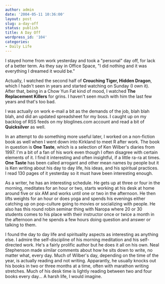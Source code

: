 ```yaml
---
author: admin
date: '2004-05-11 10:36:00'
layout: post
slug: a-day-off
status: publish
title: A Day Off
wordpress_id: '104'
categories:
- Daily Life
---
```


I stayed home from work yesterday and took a "personal" day off, for
lack of a better term. As they say in Office Space, "I did nothing and
it was everything I dreamed it would be."

Actually, I watched the second half of **Crouching Tiger, Hidden
Dragon**, which I hadn't seen in years and started watching on Sunday (I
own it). After that, being in a Chow Yun Fat kind of mood, I watched
**The Replacement Killers** for grins. I haven't seen much with him the
last few years and that's too bad.

I was actually on work e-mail a bit as the demands of the job, blah blah
blah, and did an updated spreadsheet for my boss. I caught up on my
backlog of RSS feeds on my bloglines.com account and read a bit of
**Quicksilver** as well.

In an attempt to do something more useful later, I worked on a
non-fiction book as well when I went down into Kirkland to meet R after
work. The book in question is **One Taste**, which is a selection of Ken
Wilber's diaries from 1997. I'm a bit of a fan of his work even though I
often disagree with certain elements of it. I find it interesting and
often insightful, if a little ra-ra at times. **One Taste** has been
called arrogant and other mean names by people but it is Ken writing
about his day to day life, his ideas, and his spiritual practices. I
read 130 pages of it yesterday so it must have been interesting enough.

As a writer, he has an interesting schedule. He gets up at three or four
in the morning, meditates for an hour or two, starts working at his desk
at home around five or six AM and works until one or two in the
afternoon. He then lifts weights for an hour or does yoga and spends his
evenings either catching up on pop-culture going to movies or
socializing with people. He also has this round robin seminar thing with
Naropa where 20 or 30 students comes to his place with their instructor
once or twice a month in the afternoon and he spends a few hours doing
question and answer or talking to them.

I found the day to day life and spirituality aspects as interesting as
anything else. I admire the self-discipline of his morning meditation
and his self-directed work. He's a fairly prolific author but he does it
all on his own. Neal Stephenson made similar comments about how he sits
down to write, no matter what, every day. Much of Wilber's day,
depending on the time of the year, is actually reading and not writing.
Apparantly, he usually knocks out his books in two or three months at a
time, often with marathon writing stretches. Much of his desk time is
lightly reading between two and four books every day... A harsh life, I
would imagine.
